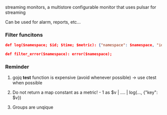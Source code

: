 streaming monitors, a multistore configurable monitor that uses pulsar for streaming

Can be used for alarm, reports, etc...

### Filter funcitons

```json
def log($namespace; $id; $time; $metric): {"namespace": $namespace, "id": $id, "time": $time, "metric": $metric};
```

```json
def filter_error($namespace): error($namespace);
```



### Reminder

1. gojq **test** function is expensive (avoid whenever possible) -> use ctest when possible
2. Do not return a map constant as a metric! - 1 as $v | .... | log(..., {"key": $v})

3. Groups are unqique